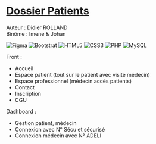 # [Dossier Patients](./profile/Doc/patients.pdf)
Auteur : Didier ROLLAND <br>
Binôme : Imene & Johan

![Figma](https://img.shields.io/badge/figma-%23F24E1E.svg?style=for-the-badge&logo=figma&logoColor=white) ![Bootstrat](https://img.shields.io/badge/bootstrap-%23563D7C.svg?style=for-the-badge&logo=bootstrap&logoColor=white) ![HTML5](https://img.shields.io/badge/html5-%23E34F26.svg?style=for-the-badge&logo=html5&logoColor=white) ![CSS3](https://img.shields.io/badge/css3-%231572B6.svg?style=for-the-badge&logo=css3&logoColor=white) ![PHP](https://img.shields.io/badge/php-%23777BB4.svg?style=for-the-badge&logo=php&logoColor=white) ![MySQL](https://img.shields.io/badge/mysql-%2300f.svg?style=for-the-badge&logo=mysql&logoColor=white)

Front :
* Accueil
* Espace patient (tout sur le patient avec visite médecin)
* Espace professionnel (médecin accès patients)
* Contact
* Inscription
* CGU

Dashboard :
* Gestion patient, médecin
* Connexion avec N° Sécu et sécurisé
* Connexion médecin avec N° ADELI
